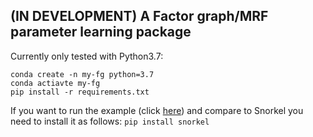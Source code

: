 ## (IN DEVELOPMENT) A Factor graph/MRF parameter learning package

Currently only tested with Python3.7: 

    conda create -n my-fg python=3.7
    conda actiavte my-fg
    pip install -r requirements.txt


If you want to run the example (click [here](examples/bb/supervised_vs_latent.ipynb)) and
compare to Snorkel you need to install it as follows: ``pip install snorkel``